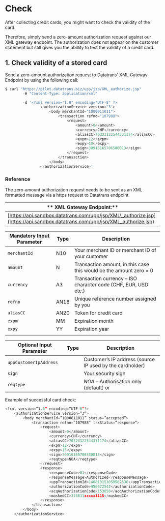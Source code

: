 # Check

After collecting credit cards, you might want to check the validity of the card.

Therefore, simply send a zero-amount authorization request against our XML gateway endpoint. The authorization does not appear on the customer statement but still gives you the abillity to test the validity of a credit card.

## 1. Check validity of a stored card

Send a zero-amount authorization request to Datatrans' XML Gateway Endpoint by using the following call:

```javascript
$ curl "https://pilot.datatrans.biz/upp/jsp/XML_authorize.jsp"         // HOST: XML Gateway Endpoint
        -H "Content-Type: application/xml"                             // Content-Type: application/xml

        -d '<?xml version="1.0" encoding="UTF-8" ?>                    // We expect an XML formatted message       
                <authorizationService version="3">                     
                    <body merchantId="1000011011">                     // Merchant ID you received
                        <transaction refno="107988">                   // Unique ID for reference - assigned by you
                            <request>                                  
                                <amount>0</amount>                     // Specify zero-amount
                                <currency>CHF</currency>               // Specify currency
                                <aliasCC>70323122544331174</aliasCC>   // Token to identify stored credit card
                                <expm>12</expm>                        // Expiry Month of stored credit card
                                <expy>18</expy>                        // Expiry Year of stored credit card
                                <sign>30916165706580013</sign>         // Security Sign you created in Step 1
                            </request>
                        </transaction>
                    </body>
                </authorizationService>'
```

### Reference

The zero-amount authorization request needs to be sent as an XML formatted message via a https request to Datatrans endpoint.

| ** XML Gateway Endpoint:** |
| --- |
| [https://api.sandbox.datatrans.com/upp/jsp/XML\_authorize.jsp](https://api.sandbox.datatrans.com/upp/jsp/XML_authorize.jsp) |

| Mandatory Input Parameter | Type | Description |
| --- | --- | --- |
| `merchantId` | N10 | Your merchant ID or merchant ID of your customer |
| `amount` | N | Transaction amount, in this case this would be the amount zero = 0 |
| `currency` | A3 | Transaction currency – ISO character code \(CHF, EUR, USD etc.\) |
| `refno` | AN18 | Unique reference number assigned by you |
| `aliasCC` | AN20 | Token for credit card |
| `expm` | MM | Expiration month |
| `expy` | YY | Expiration year |
|  |  |  |

| Optional Input Parameter | Type | Description |
| --- | --- | --- |
| `uppCustomerIpAddress` |  | Customer’s IP address \(source IP used by the cardholder\) |
| `sign` |  | Your security sign |
| `reqtype` |  | _NOA_ – Authorisation only \(default\) or |

Example of successful card check:

```javascript
<?xml version=”1.0” encoding=”UTF-8”?> 
    <authorizationService version=”3”> 
        <body merchantId=”1000011011” status=”accepted”> 
            <transaction refno=”107988” trxStatus=”response”> 
                <request> 
                    <amount>0</amount> 
                    <currency>CHF</currency> 
                    <aliasCC>70323122544331174</aliasCC> 
                    <expm>12</expm> 
                    <expy>15</expy> 
                    <sign>30916165706580013</sign> 
                    <reqtype>NOA</reqtype> 
                </request> 
                <response> 
                    <responseCode>01</responseCode> 
                    <responseMessage>Authorized</responseMessage> 
                    <uppTransactionId>140813153050582536</uppTransactionId> 
                    <authorizationCode>950672542</authorizationCode> 
                    <acqAuthorizationCode>153050</acqAuthorizationCode> 
                    <maskedCC>375811xxxxx1115</maskedCC> 
                </response> 
            </transaction> 
        </body> 
    </authorizationService>
```

